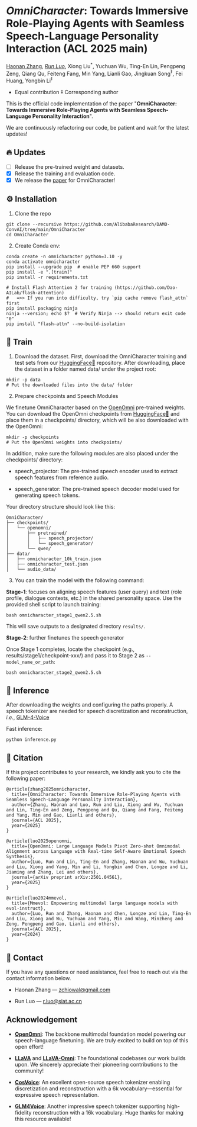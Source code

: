 # _OmniCharacter_: Towards Immersive Role-Playing Agents with Seamless Speech-Language Personality Interaction (ACL 2025 main)

[Haonan Zhang](https://zchoi.github.io/)<sup>*</sup>, [Run Luo](https://scholar.google.com/citations?user=phg8yxoAAAAJ&hl=zh-CN&oi=ao)<sup>*</sup>, Xiong Liu<sup>*</sup>, Yuchuan Wu, Ting-En Lin, Pengpeng Zeng, Qiang Qu, Feiteng Fang, Min Yang, Lianli Gao, Jingkuan Song<sup>‡</sup>, Fei Huang, Yongbin Li<sup>‡</sup>
* Equal contribution ‡ Corresponding author

This is the official code implementation of the paper "**OmniCharacter: Towards Immersive Role-Playing Agents with Seamless Speech-Language Personality Interaction**".

We are continuously refactoring our code, be patient and wait for the latest updates!

## 🔥 Updates

- [ ] Release the pre-trained weight and datasets.
- [x] Release the training and evaluation code.
- [x] We release the [paper](https://arxiv.org/abs/2505.20277) for OmniCharacter!

## ⚙️ Installation

1.  Clone the repo

```
git clone --recursive https://github.com/AlibabaResearch/DAMO-ConvAI/tree/main/OmniCharacter
cd OmniCharacter
```

2. Create Conda env:
```
conda create -n omnicharacter python=3.10 -y
conda activate omnicharacter
pip install --upgrade pip  # enable PEP 660 support
pip install -e ".[train]"
pip install -r requirements.txt

# Install Flash Attention 2 for training (https://github.com/Dao-AILab/flash-attention)
#   =>> If you run into difficulty, try `pip cache remove flash_attn` first
pip install packaging ninja
ninja --version; echo $?  # Verify Ninja --> should return exit code "0"
pip install "flash-attn" --no-build-isolation
```

## 🚀 Train
1. Download the dataset.
First, download the OmniCharacter training and test sets from our [HuggingFace🤗](https://huggingface.co/datasets/Tongyi-ConvAI/OmniCharacter) repository.
After downloading, place the dataset in a folder named data/ under the project root:

```
mkdir -p data
# Put the downloaded files into the data/ folder
```

2. Prepare checkpoints and Speech Modules

We finetune OmniCharacter based on the [OpenOmni](https://arxiv.org/abs/2501.04561) pre-trained weights.
You can download the OpenOmni checkpoints from [HuggingFace🤗](https://huggingface.co/Tongyi-ConvAI/OpenOmni/tree/main) and place them in a checkpoints/ directory, which will be also downloaded with the OpenOmni:
```
mkdir -p checkpoints
# Put the OpenOmni weights into checkpoints/
```
In addition, make sure the following modules are also placed under the checkpoints/ directory:

- speech_projector: The pre-trained speech encoder used to extract speech features from reference audio.

- speech_generator: The pre-trained speech decoder model used for generating speech tokens.

Your directory structure should look like this:
```
OmniCharacter/
├── checkpoints/
│   └── openomni/
│       ├── pretrained/
│       │   ├── speech_projector/
│       │   └── speech_generator/
│       └── qwen/
├── data/
│   ├── omnicharacter_10k_train.json
│   ├── omnicharacter_test.json
│   └── audio_data/
```

3. You can train the model with the following command:

**Stage-1**: focuses on aligning speech features (user query) and text (role profile, dialogue contexts, etc.) in the shared personality space. Use the provided shell script to launch training:
```
bash omnicharacter_stage1_qwen2.5.sh
```
This will save outputs to a designated directory ```results/```.

**Stage-2**: further finetunes the speech generator

Once Stage 1 completes, locate the checkpoint (e.g., results/stage1/checkpoint-xxx/) and pass it to Stage 2 as ```--model_name_or_path```:
```
bash omnicharacter_stage2_qwen2.5.sh
```

## 🍃 Inference
After downloading the weights and configuring the paths properly. A speech tokenizer are needed for speech discretization and reconstruction, _i.e._, [GLM-4-Voice](https://github.com/THUDM/GLM-4-Voice)

Fast inference:
```
python inference.py
```

## 📖 Citation
If this project contributes to your research, we kindly ask you to cite the following paper:
```
@article{zhang2025omnicharacter,
  title={OmniCharacter: Towards Immersive Role-Playing Agents with Seamless Speech-Language Personality Interaction},
  author={Zhang, Haonan and Luo, Run and Liu, Xiong and Wu, Yuchuan and Lin, Ting-En and Zeng, Pengpeng and Qu, Qiang and Fang, Feiteng and Yang, Min and Gao, Lianli and others},
  journal={ACL 2025},
  year={2025}
}
```
```
@article{luo2025openomni,
  title={OpenOmni: Large Language Models Pivot Zero-shot Omnimodal Alignment across Language with Real-time Self-Aware Emotional Speech Synthesis},
  author={Luo, Run and Lin, Ting-En and Zhang, Haonan and Wu, Yuchuan and Liu, Xiong and Yang, Min and Li, Yongbin and Chen, Longze and Li, Jiaming and Zhang, Lei and others},
  journal={arXiv preprint arXiv:2501.04561},
  year={2025}
}
```
```
@article{luo2024mmevol,
  title={Mmevol: Empowering multimodal large language models with evol-instruct},
  author={Luo, Run and Zhang, Haonan and Chen, Longze and Lin, Ting-En and Liu, Xiong and Wu, Yuchuan and Yang, Min and Wang, Minzheng and Zeng, Pengpeng and Gao, Lianli and others},
  journal={ACL 2025},
  year={2024}
}
```
## 📧 Contact
If you have any questions or need assistance, feel free to reach out via the contact information below.

- Haonan Zhang — zchiowal@gmail.com

- Run Luo — r.luo@siat.ac.cn


## Acknowledgement

- [**OpenOmni**](https://huggingface.co/AlibabaResearch/OpenOmni): The backbone multimodal foundation model powering our speech-language finetuning. We are truly excited to build on top of this open effort!
  
- [**LLaVA**](https://github.com/haotian-liu/LLaVA) and [**LLaVA-Omni**](https://github.com/ictnlp/LLaMA-Omni): The foundational codebases our work builds upon. We sincerely appreciate their pioneering contributions to the community!

- [**CosVoice**](https://github.com/FunAudioLLM/CosyVoice): An excellent open-source speech tokenizer enabling discretization and reconstruction with a 6k vocabulary—essential for expressive speech representation.

- [**GLM4Voice**](https://github.com/THUDM/GLM-4-Voice): Another impressive speech tokenizer supporting high-fidelity reconstruction with a 16k vocabulary. Huge thanks for making this resource available!
